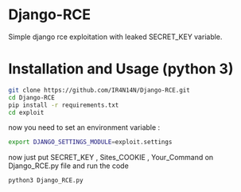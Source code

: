 # Django-RCE
Simple django rce exploitation with leaked SECRET_KEY variable. <br />
# Installation and Usage (python 3)
```bash
git clone https://github.com/IR4N14N/Django-RCE.git
cd Django-RCE
pip install -r requirements.txt
cd exploit
```
now you need to set an environment variable : <br />
```bash
export DJANGO_SETTINGS_MODULE=exploit.settings
```
now just put SECRET_KEY , Sites_COOKIE , Your_Command on Django_RCE.py file and run the code
```bash
python3 Django_RCE.py
```
